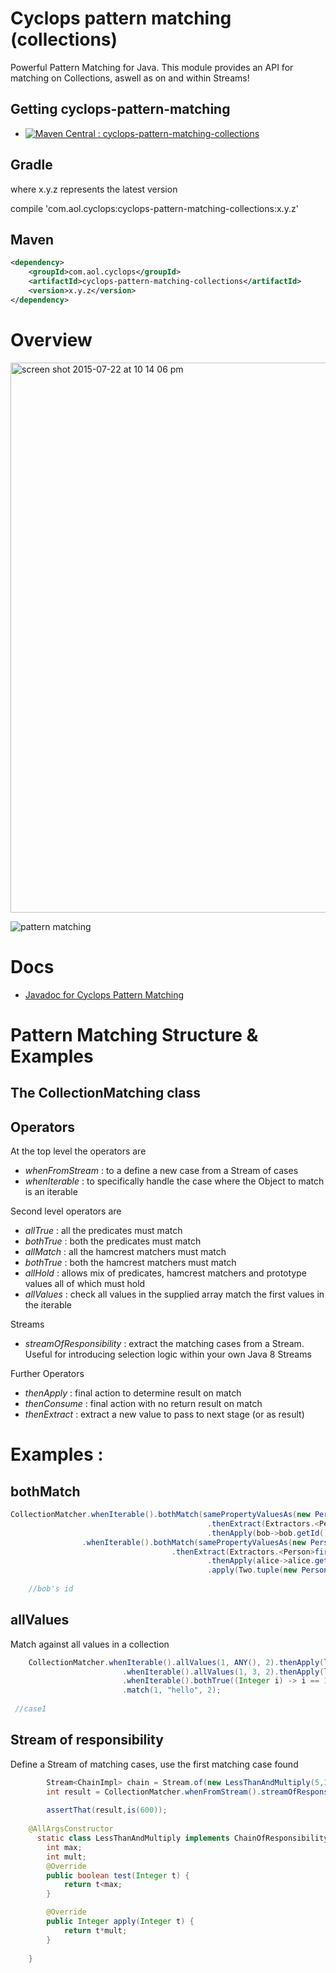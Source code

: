 # Cyclops pattern matching (collections)

Powerful Pattern Matching for Java. This module provides an API for matching on Collections, aswell as on and within Streams!

## Getting cyclops-pattern-matching

* [![Maven Central : cyclops-pattern-matching-collections](https://maven-badges.herokuapp.com/maven-central/com.aol.cyclops/cyclops-pattern-matching-collections/badge.svg)](https://maven-badges.herokuapp.com/maven-central/com.aol.cyclops/cyclops-pattern-matching-collections)


## Gradle

where x.y.z represents the latest version

compile 'com.aol.cyclops:cyclops-pattern-matching-collections:x.y.z'

## Maven

```xml
<dependency>
    <groupId>com.aol.cyclops</groupId>
    <artifactId>cyclops-pattern-matching-collections</artifactId>
    <version>x.y.z</version>
</dependency>
```
# Overview

<img width="880" alt="screen shot 2015-07-22 at 10 14 06 pm" src="https://cloud.githubusercontent.com/assets/9964792/8837606/0a2d9368-30bf-11e5-9690-eaa96bb56cc5.png">



![pattern matching](https://cloud.githubusercontent.com/assets/9964792/8334707/3827c1e2-1a91-11e5-87b1-604905a75ecb.png)
  
# Docs 
              

* [Javadoc for Cyclops Pattern Matching](http://www.javadoc.io/doc/com.aol.cyclops/cyclops-pattern-matching-collections/6.0.0)

# Pattern Matching Structure & Examples


## The CollectionMatching class


## Operators

At the top level the operators are 

* *whenFromStream* : to a define a new case from a Stream of cases
* *whenIterable* : to specifically handle the case where the Object to match is an iterable

Second level operators are

* *allTrue* : all the predicates must match
* *bothTrue* : both the predicates must match
* *allMatch* : all the hamcrest matchers must match
* *bothTrue* : both the hamcrest matchers must match
* *allHold* : allows mix of predicates, hamcrest matchers and prototype values all of which must hold
* *allValues* : check all values in the supplied array match the first values in the iterable


Streams

* *streamOfResponsibility* : extract the matching cases from a Stream. Useful for introducing selection logic within your own Java 8 Streams

Further Operators 

* *thenApply* : final action to determine result on match
* *thenConsume* : final action with no return result on match
* *thenExtract* : extract a new value to pass to next stage (or as result)





# Examples : 

## bothMatch

```java
CollectionMatcher.whenIterable().bothMatch(samePropertyValuesAs(new Person("bob")),anything())
											.thenExtract(Extractors.<Person>first())
											.thenApply(bob->bob.getId())
				.whenIterable().bothMatch(samePropertyValuesAs(new Person("alice")),"boo hoo!")		
									.thenExtract(Extractors.<Person>first())
											.thenApply(alice->alice.getId())		
											.apply(Two.tuple(new Person("bob"),"boo hoo!"))
											
	//bob's id
```

## allValues 

Match against all values in a collection

```java
	CollectionMatcher.whenIterable().allValues(1, ANY(), 2).thenApply(l -> "case1")
						 .whenIterable().allValues(1, 3, 2).thenApply(l -> "case2")
						 .whenIterable().bothTrue((Integer i) -> i == 1, (String s) -> s.length() > 0).thenExtract(Extractors.<Integer, String> of(0, 1)).thenApply(t -> t.v1 + t.v2)
						 .match(1, "hello", 2);
						 
 //case1						 
```		
		
## Stream of responsibility

Define a Stream of matching cases, use the first matching case found
```java
		Stream<ChainImpl> chain = Stream.of(new LessThanAndMultiply(5,10),new LessThanAndMultiply(7,100));
		int result = CollectionMatcher.whenFromStream().streamOfResponsibility(chain).match(6).get();
		
		assertThat(result,is(600));
		
	@AllArgsConstructor
	  static class LessThanAndMultiply implements ChainOfResponsibility<Integer,Integer>{
		int max;
		int mult;
		@Override
		public boolean test(Integer t) {
			return t<max;
		}

		@Override
		public Integer apply(Integer t) {
			return t*mult;
		}
		
	}
		
```
